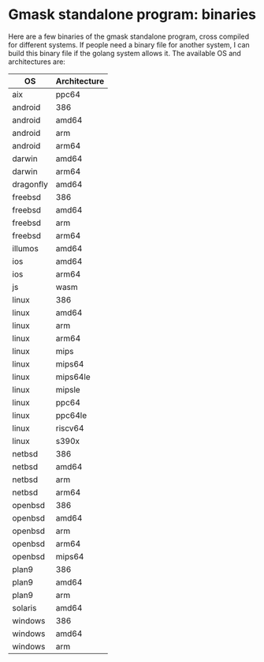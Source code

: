 Gmask standalone program: binaries
========

Here are a few binaries of the gmask standalone program, cross compiled for different systems. If people need a binary file for another system, I can build this binary file if the golang system allows it. The available OS and architectures are:

| OS | Architecture |
|----|--------------|
| aix | ppc64 |
| android | 386 |
| android | amd64 |
| android | arm |
| android | arm64 |
| darwin | amd64 |
| darwin | arm64 |
| dragonfly | amd64 |
| freebsd | 386 |
| freebsd | amd64 |
| freebsd | arm |
| freebsd | arm64 |
| illumos | amd64 |
| ios | amd64 |
| ios | arm64 |
| js | wasm |
| linux | 386 |
| linux | amd64 |
| linux | arm |
| linux | arm64 |
| linux | mips |
| linux | mips64 |
| linux | mips64le |
| linux | mipsle |
| linux | ppc64 |
| linux | ppc64le |
| linux | riscv64 |
| linux | s390x |
| netbsd | 386 |
| netbsd | amd64 |
| netbsd | arm |
| netbsd | arm64 |
| openbsd | 386 |
| openbsd | amd64 |
| openbsd | arm |
| openbsd | arm64 |
| openbsd | mips64 |
| plan9 | 386 |
| plan9 | amd64 |
| plan9 | arm |
| solaris | amd64 |
| windows | 386 |
| windows | amd64 |
| windows | arm |
